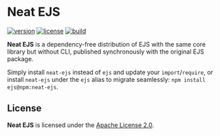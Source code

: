# Neat EJS

[![version](https://img.shields.io/npm/v/neat-ejs?style=flat-square)](https://www.npmjs.com/package/neat-ejs)
[![license](https://img.shields.io/github/license/gaelgirodon/neat-ejs?style=flat-square)](./LICENSE)
[![build](https://img.shields.io/github/actions/workflow/status/gaelgirodon/neat-ejs/main.yml?branch=main&style=flat-square)](https://github.com/gaelgirodon/neat-ejs/actions/workflows/main.yml)

<!-- <about> -->
**Neat EJS** is a dependency-free distribution of EJS
with the same core library but without CLI, published
synchronously with the original EJS package.

Simply install `neat-ejs` instead of `ejs` and update your
`import`/`require`, or install `neat-ejs` under the `ejs`
alias to migrate seamlessly: `npm install ejs@npm:neat-ejs`.
<!-- </about> -->

## License

**Neat EJS** is licensed under the [Apache License 2.0](./LICENSE).
